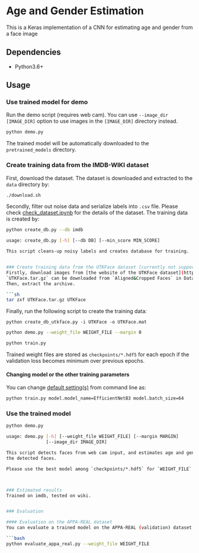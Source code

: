 # Age and Gender Estimation
This is a Keras implementation of a CNN for estimating age and gender from a face image

## Dependencies
- Python3.6+


## Usage

### Use trained model for demo
Run the demo script (requires web cam).
You can use `--image_dir [IMAGE_DIR]` option to use images in the `[IMAGE_DIR]` directory instead.

```sh
python demo.py
```

The trained model will be automatically downloaded to the `pretrained_models` directory.

### Create training data from the IMDB-WIKI dataset
First, download the dataset.
The dataset is downloaded and extracted to the `data` directory by:

```sh
./download.sh
```

Secondly, filter out noise data and serialize labels into `.csv` file.
Please check [check_dataset.ipynb](check_dataset.ipynb) for the details of the dataset.
The training data is created by:

```sh
python create_db.py --db imdb
```

```sh
usage: create_db.py [-h] [--db DB] [--min_score MIN_SCORE]

This script cleans-up noisy labels and creates database for training.


### Create training data from the UTKFace dataset [currently not supported]
Firstly, download images from [the website of the UTKFace dataset](https://susanqq.github.io/UTKFace/).
`UTKFace.tar.gz` can be downloaded from `Aligned&Cropped Faces` in Datasets section.
Then, extract the archive.

```sh
tar zxf UTKFace.tar.gz UTKFace
```

Finally, run the following script to create the training data:

```
python create_db_utkface.py -i UTKFace -o UTKFace.mat
```


```sh
python demo.py --weight_file WEIGHT_FILE --margin 0
```

```sh
python train.py
```

Trained weight files are stored as `checkpoints/*.hdf5` for each epoch if the validation loss becomes minimum over previous epochs.

#### Changing model or the other training parameters
You can change [default setting(s)](src/config.yaml) from command line as:

```sh
python train.py model.model_name=EfficientNetB3 model.batch_size=64
```

### Use the trained model

```sh
python demo.py
```

```sh
usage: demo.py [-h] [--weight_file WEIGHT_FILE] [--margin MARGIN]
               [--image_dir IMAGE_DIR]

This script detects faces from web cam input, and estimates age and gender for
the detected faces.

Please use the best model among `checkpoints/*.hdf5` for `WEIGHT_FILE` if you use your own trained models.



### Estimated results
Trained on imdb, tested on wiki.


### Evaluation

#### Evaluation on the APPA-REAL dataset
You can evaluate a trained model on the APPA-REAL (validation) dataset by:

```bash
python evaluate_appa_real.py --weight_file WEIGHT_FILE
```


